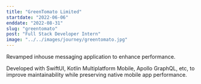 ```yaml
---
title: "GreenTomato Limited"
startdate: "2022-06-06"
enddate: "2022-08-31"
slug: "greentomato"
post: "Full Stack Developer Intern"
image: "../../images/journey/greentomato.jpg"
---
```

Revamped inhouse messaging application to enhance performance.

Developed with SwiftUI, Kotlin Multiplatform Mobile, Apollo GraphQL, etc, to improve maintainability while preserving native mobile app performance. 
